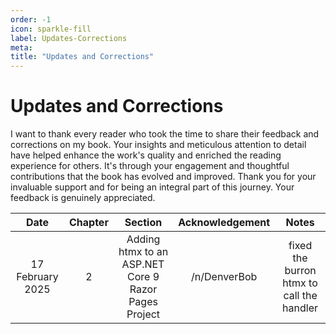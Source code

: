 ```yaml
---
order: -1
icon: sparkle-fill
label: Updates-Corrections
meta:
title: "Updates and Corrections"
---
```

# Updates and Corrections

I want to thank every reader who took the time to share their feedback and corrections on my book. Your insights and meticulous attention to detail have helped enhance the work's quality and enriched the reading experience for others. It's through your engagement and thoughtful contributions that the book has evolved and improved. Thank you for your invaluable support and for being an integral part of this journey. Your feedback is genuinely appreciated.

|       Date       | Chapter |                       Section                        | Acknowledgement |                   Notes                   |
|:----------------:|:-------:|:----------------------------------------------------:|:---------------:|:-----------------------------------------:|
| 17 February 2025 |    2    | Adding htmx to an ASP.NET Core 9 Razor Pages Project |  /n/DenverBob   | fixed the burron htmx to call the handler |